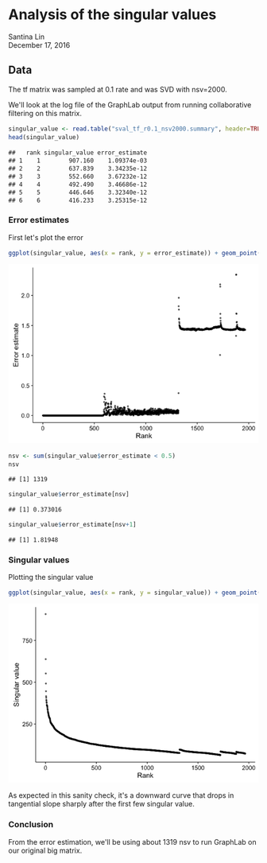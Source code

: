 # Analysis of the singular values
Santina Lin  
December 17, 2016  



## Data 

The tf matrix was sampled at 0.1 rate and was SVD with nsv=2000. 

We'll look at the log file of the GraphLab output from running collaborative filtering on this matrix. 

```r
singular_value <- read.table("sval_tf_r0.1_nsv2000.summary", header=TRUE)
head(singular_value)
```

```
##   rank singular_value error_estimate
## 1    1        907.160    1.09374e-03
## 2    2        637.839    3.34235e-12
## 3    3        552.660    3.67232e-12
## 4    4        492.490    3.46686e-12
## 5    5        446.646    3.32340e-12
## 6    6        416.233    3.25315e-12
```

### Error estimates 

First let's plot the error 

```r
ggplot(singular_value, aes(x = rank, y = error_estimate)) + geom_point(size=1, alpha=0.6) + ylab("Error estimate") + xlab("Rank") 
```

![](big_matrix_sampling_tf_files/figure-html/error_estimates-1.png)<!-- -->


```r
nsv <- sum(singular_value$error_estimate < 0.5)
nsv
```

```
## [1] 1319
```

```r
singular_value$error_estimate[nsv]
```

```
## [1] 0.373016
```

```r
singular_value$error_estimate[nsv+1]
```

```
## [1] 1.81948
```

### Singular values 

Plotting the singular value

```r
ggplot(singular_value, aes(x = rank, y = singular_value)) + geom_point(size=1, alpha=0.6) + ylab("Singular value") + xlab("Rank") 
```

![](big_matrix_sampling_tf_files/figure-html/singular_value_plot-1.png)<!-- -->

As expected in this sanity check, it's a downward curve that drops in tangential slope sharply after the first few singular value. 

### Conclusion

From the error estimation, we'll be using about 1319 nsv to run GraphLab on our original big matrix.  

